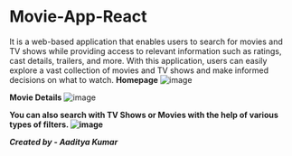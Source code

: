 # Movie-App-React
It is a web-based application that enables users to search for movies and TV shows while providing access to relevant information such as ratings, cast details, trailers, and more. With this application, users can easily explore a vast collection of movies and TV shows and make informed decisions on what to watch.
<b>Homepage</b>
![image](https://user-images.githubusercontent.com/81681210/235868174-a589ce76-c2a5-4291-b1aa-466d4235c15c.png)

<b>Movie Details</b>
![image](https://user-images.githubusercontent.com/81681210/235868393-4ab0dd8e-838f-42a3-aa7b-e7f2875bd4bb.png)

<b> You can also search with TV Shows or Movies with the help of various types of filters. <b/>
![image](https://user-images.githubusercontent.com/81681210/235868741-fe8af29c-a655-4cdf-a3ab-48edb6295ccd.png)


<I> Created by - Aaditya Kumar </I>
